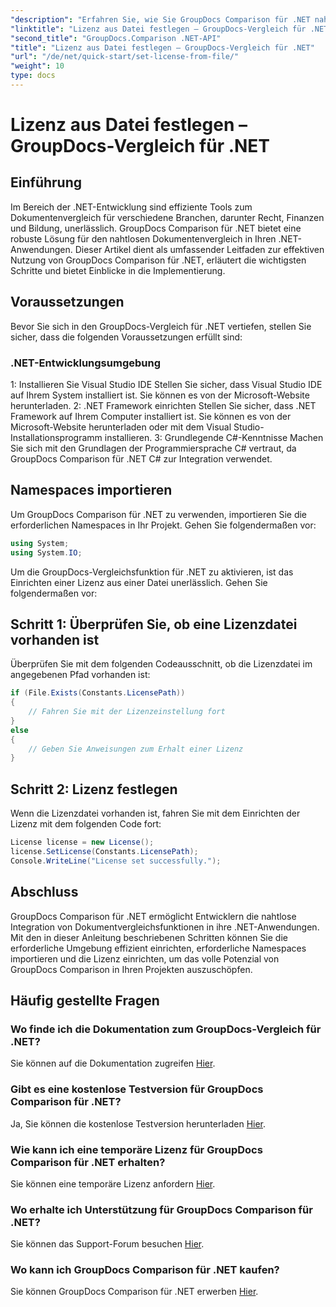 ```yaml
---
"description": "Erfahren Sie, wie Sie GroupDocs Comparison für .NET nahtlos in Ihre Anwendungen integrieren. Richten Sie Namespaces ein, importieren Sie sie und vergleichen Sie Dokumente mühelos."
"linktitle": "Lizenz aus Datei festlegen – GroupDocs-Vergleich für .NET"
"second_title": "GroupDocs.Comparison .NET-API"
"title": "Lizenz aus Datei festlegen – GroupDocs-Vergleich für .NET"
"url": "/de/net/quick-start/set-license-from-file/"
"weight": 10
type: docs
---
```

# Lizenz aus Datei festlegen – GroupDocs-Vergleich für .NET

## Einführung
Im Bereich der .NET-Entwicklung sind effiziente Tools zum Dokumentenvergleich für verschiedene Branchen, darunter Recht, Finanzen und Bildung, unerlässlich. GroupDocs Comparison für .NET bietet eine robuste Lösung für den nahtlosen Dokumentenvergleich in Ihren .NET-Anwendungen. Dieser Artikel dient als umfassender Leitfaden zur effektiven Nutzung von GroupDocs Comparison für .NET, erläutert die wichtigsten Schritte und bietet Einblicke in die Implementierung.
## Voraussetzungen
Bevor Sie sich in den GroupDocs-Vergleich für .NET vertiefen, stellen Sie sicher, dass die folgenden Voraussetzungen erfüllt sind:
### .NET-Entwicklungsumgebung
1: Installieren Sie Visual Studio IDE
Stellen Sie sicher, dass Visual Studio IDE auf Ihrem System installiert ist. Sie können es von der Microsoft-Website herunterladen.
2: .NET Framework einrichten
Stellen Sie sicher, dass .NET Framework auf Ihrem Computer installiert ist. Sie können es von der Microsoft-Website herunterladen oder mit dem Visual Studio-Installationsprogramm installieren.
3: Grundlegende C#-Kenntnisse
Machen Sie sich mit den Grundlagen der Programmiersprache C# vertraut, da GroupDocs Comparison für .NET C# zur Integration verwendet.

## Namespaces importieren
Um GroupDocs Comparison für .NET zu verwenden, importieren Sie die erforderlichen Namespaces in Ihr Projekt. Gehen Sie folgendermaßen vor:
```csharp
using System;
using System.IO;
```

Um die GroupDocs-Vergleichsfunktion für .NET zu aktivieren, ist das Einrichten einer Lizenz aus einer Datei unerlässlich. Gehen Sie folgendermaßen vor:
## Schritt 1: Überprüfen Sie, ob eine Lizenzdatei vorhanden ist
Überprüfen Sie mit dem folgenden Codeausschnitt, ob die Lizenzdatei im angegebenen Pfad vorhanden ist:
```csharp
if (File.Exists(Constants.LicensePath))
{
    // Fahren Sie mit der Lizenzeinstellung fort
}
else
{
    // Geben Sie Anweisungen zum Erhalt einer Lizenz
}
```
## Schritt 2: Lizenz festlegen
Wenn die Lizenzdatei vorhanden ist, fahren Sie mit dem Einrichten der Lizenz mit dem folgenden Code fort:
```csharp
License license = new License();
license.SetLicense(Constants.LicensePath);
Console.WriteLine("License set successfully.");
```

## Abschluss
GroupDocs Comparison für .NET ermöglicht Entwicklern die nahtlose Integration von Dokumentvergleichsfunktionen in ihre .NET-Anwendungen. Mit den in dieser Anleitung beschriebenen Schritten können Sie die erforderliche Umgebung effizient einrichten, erforderliche Namespaces importieren und die Lizenz einrichten, um das volle Potenzial von GroupDocs Comparison in Ihren Projekten auszuschöpfen.
## Häufig gestellte Fragen
### Wo finde ich die Dokumentation zum GroupDocs-Vergleich für .NET?
Sie können auf die Dokumentation zugreifen [Hier](https://tutorials.groupdocs.com/comparison/net/).
### Gibt es eine kostenlose Testversion für GroupDocs Comparison für .NET?
Ja, Sie können die kostenlose Testversion herunterladen [Hier](https://releases.groupdocs.com/).
### Wie kann ich eine temporäre Lizenz für GroupDocs Comparison für .NET erhalten?
Sie können eine temporäre Lizenz anfordern [Hier](https://purchase.groupdocs.com/temporary-license/).
### Wo erhalte ich Unterstützung für GroupDocs Comparison für .NET?
Sie können das Support-Forum besuchen [Hier](https://forum.groupdocs.com/c/comparison/12).
### Wo kann ich GroupDocs Comparison für .NET kaufen?
Sie können GroupDocs Comparison für .NET erwerben [Hier](https://purchase.groupdocs.com/buy).